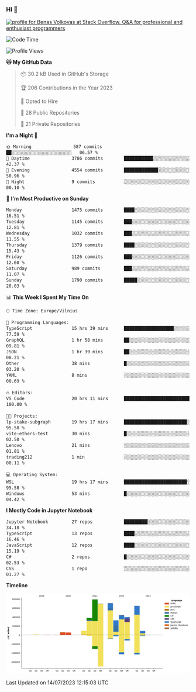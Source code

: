 ### Hi 👋
<a href="https://stackoverflow.com/users/14954249/benas-volkovas"><img src="https://stackoverflow.com/users/flair/14954249.png?theme=dark" width="208" height="58" alt="profile for Benas Volkovas at Stack Overflow, Q&amp;A for professional and enthusiast programmers" title="profile for Benas Volkovas at Stack Overflow, Q&amp;A for professional and enthusiast programmers"></a>

<!--START_SECTION:waka-->
![Code Time](http://img.shields.io/badge/Code%20Time-1%2C488%20hrs%2048%20mins-blue)

![Profile Views](http://img.shields.io/badge/Profile%20Views-0-blue)

**🐱 My GitHub Data** 

> 📦 30.2 kB Used in GitHub's Storage 
 > 
> 🏆 206 Contributions in the Year 2023
 > 
> 💼 Opted to Hire
 > 
> 📜 28 Public Repositories 
 > 
> 🔑 21 Private Repositories 
 > 
**I'm a Night 🦉** 

```text
🌞 Morning                587 commits         ██░░░░░░░░░░░░░░░░░░░░░░░   06.57 % 
🌆 Daytime                3786 commits        ███████████░░░░░░░░░░░░░░   42.37 % 
🌃 Evening                4554 commits        █████████████░░░░░░░░░░░░   50.96 % 
🌙 Night                  9 commits           ░░░░░░░░░░░░░░░░░░░░░░░░░   00.10 % 
```
📅 **I'm Most Productive on Sunday** 

```text
Monday                   1475 commits        ████░░░░░░░░░░░░░░░░░░░░░   16.51 % 
Tuesday                  1145 commits        ███░░░░░░░░░░░░░░░░░░░░░░   12.81 % 
Wednesday                1032 commits        ███░░░░░░░░░░░░░░░░░░░░░░   11.55 % 
Thursday                 1379 commits        ████░░░░░░░░░░░░░░░░░░░░░   15.43 % 
Friday                   1126 commits        ███░░░░░░░░░░░░░░░░░░░░░░   12.60 % 
Saturday                 989 commits         ███░░░░░░░░░░░░░░░░░░░░░░   11.07 % 
Sunday                   1790 commits        █████░░░░░░░░░░░░░░░░░░░░   20.03 % 
```


📊 **This Week I Spent My Time On** 

```text
🕑︎ Time Zone: Europe/Vilnius

💬 Programming Languages: 
TypeScript               15 hrs 39 mins      ███████████████████░░░░░░   77.59 % 
GraphQL                  1 hr 58 mins        ██░░░░░░░░░░░░░░░░░░░░░░░   09.81 % 
JSON                     1 hr 39 mins        ██░░░░░░░░░░░░░░░░░░░░░░░   08.21 % 
Other                    38 mins             █░░░░░░░░░░░░░░░░░░░░░░░░   03.20 % 
YAML                     8 mins              ░░░░░░░░░░░░░░░░░░░░░░░░░   00.69 % 

🔥 Editors: 
VS Code                  20 hrs 11 mins      █████████████████████████   100.00 % 

🐱‍💻 Projects: 
lp-stake-subgraph        19 hrs 17 mins      ████████████████████████░   95.58 % 
vite-ethers-test         30 mins             █░░░░░░░░░░░░░░░░░░░░░░░░   02.50 % 
Lenovo                   21 mins             ░░░░░░░░░░░░░░░░░░░░░░░░░   01.81 % 
trading212               1 min               ░░░░░░░░░░░░░░░░░░░░░░░░░   00.11 % 

💻 Operating System: 
WSL                      19 hrs 17 mins      ████████████████████████░   95.58 % 
Windows                  53 mins             █░░░░░░░░░░░░░░░░░░░░░░░░   04.42 % 
```

**I Mostly Code in Jupyter Notebook** 

```text
Jupyter Notebook         27 repos            █████████░░░░░░░░░░░░░░░░   34.18 % 
TypeScript               13 repos            ████░░░░░░░░░░░░░░░░░░░░░   16.46 % 
JavaScript               12 repos            ████░░░░░░░░░░░░░░░░░░░░░   15.19 % 
C#                       2 repos             █░░░░░░░░░░░░░░░░░░░░░░░░   02.53 % 
CSS                      1 repo              ░░░░░░░░░░░░░░░░░░░░░░░░░   01.27 % 
```



**Timeline**

![Lines of Code chart](https://raw.githubusercontent.com/BenasVolkovas/BenasVolkovas/main/assets/bar_graph.png)


 Last Updated on 14/07/2023 12:15:03 UTC
<!--END_SECTION:waka-->
